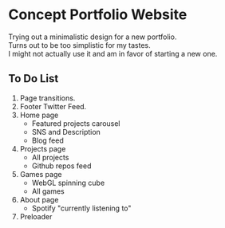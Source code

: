 # Concept Portfolio Website

Trying out a minimalistic design for a new portfolio.  
Turns out to be too simplistic for my tastes.  
I might not actually use it and am in favor of starting a new one.

## To Do List

1. Page transitions.
2. Footer Twitter Feed.
3. Home page
   - Featured projects carousel
   - SNS and Description
   - Blog feed
4. Projects page
   - All projects
   - Github repos feed
5. Games page
   - WebGL spinning cube
   - All games
6. About page
   - Spotify "currently listening to"
7. Preloader
